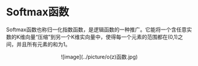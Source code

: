 # Softmax函数
  Softmax函数也称归一化指数函数，是逻辑函数的一种推广。它能将一个含任意实数的K维向量“压缩”到另一个K维实向量中，使得每一个元素的范围都在(0,1)之间，并且所有元素的和为1。

<div align=center>![image](../picture/o(z)函数.jpg)

